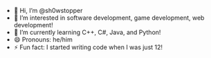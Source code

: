 - 👋 Hi, I’m @sh0wstopper
- 👀 I’m interested in software development, game development, web development!
- 🌱 I’m currently learning C++, C#, Java, and Python!
- 😄 Pronouns: he/him
- ⚡ Fun fact: I started writing code when I was just 12!

<!---
sh0wstopper/sh0wstopper is a ✨ special ✨ repository because its `README.md` (this file) appears on your GitHub profile.
You can click the Preview link to take a look at your changes.
--->
